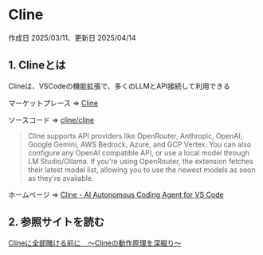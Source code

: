 # Cline

作成日 2025/03/11、更新日 2025/04/14

## 1. Clineとは

Clineは、VSCodeの機能拡張で、多くのLLMとAPI接続して利用できる

マーケットプレース => [Cline](https://marketplace.visualstudio.com/items?itemName=saoudrizwan.claude-dev)

ソースコード => [cline/cline](https://github.com/cline/cline)

> Cline supports API providers like OpenRouter, Anthropic, OpenAI, Google Gemini, AWS Bedrock, Azure, and GCP Vertex. You can also configure any OpenAI compatible API, or use a local model through LM Studio/Ollama. If you're using OpenRouter, the extension fetches their latest model list, allowing you to use the newest models as soon as they're available.

ホームページ => [Cline - AI Autonomous Coding Agent for VS Code](https://cline.bot/)

## 2. 参照サイトを読む

[Clineに全部賭ける前に　〜Clineの動作原理を深掘り〜](https://zenn.dev/codeciao/articles/6d0a83e234a34a)
